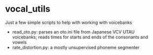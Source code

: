 # vocal_utils

Just a few simple scripts to help with working with voicebanks

- read_oto.py: parses an oto.ini file from Japanese VCV UTAU voicebanks; reads times for starts and ends of the consonants and vowels
- rate_distortion.py: a mostly unsupervised phoneme segmenter
